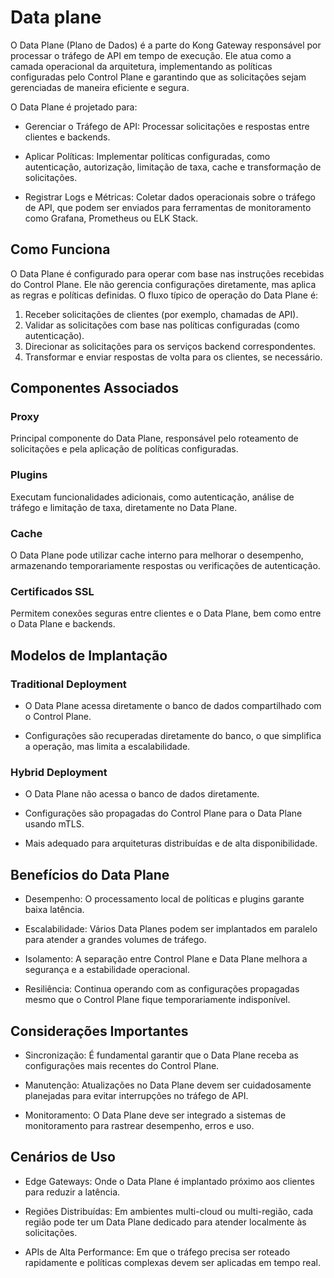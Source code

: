 # Data plane

O Data Plane (Plano de Dados) é a parte do Kong Gateway responsável por processar o tráfego de API em tempo de execução. Ele atua como a camada operacional da arquitetura, implementando as políticas configuradas pelo Control Plane e garantindo que as solicitações sejam gerenciadas de maneira eficiente e segura.

O Data Plane é projetado para:

- Gerenciar o Tráfego de API: Processar solicitações e respostas entre clientes e backends.

- Aplicar Políticas: Implementar políticas configuradas, como autenticação, autorização, limitação de taxa, cache e transformação de solicitações.

- Registrar Logs e Métricas: Coletar dados operacionais sobre o tráfego de API, que podem ser enviados para ferramentas de monitoramento como Grafana, Prometheus ou ELK Stack.

## Como Funciona

O Data Plane é configurado para operar com base nas instruções recebidas do Control Plane. Ele não gerencia configurações diretamente, mas aplica as regras e políticas definidas. O fluxo típico de operação do Data Plane é:

1. Receber solicitações de clientes (por exemplo, chamadas de API).
2. Validar as solicitações com base nas políticas configuradas (como autenticação).
3. Direcionar as solicitações para os serviços backend correspondentes.
4. Transformar e enviar respostas de volta para os clientes, se necessário.

## Componentes Associados

### Proxy

Principal componente do Data Plane, responsável pelo roteamento de solicitações e pela aplicação de políticas configuradas.

### Plugins

Executam funcionalidades adicionais, como autenticação, análise de tráfego e limitação de taxa, diretamente no Data Plane.

### Cache

O Data Plane pode utilizar cache interno para melhorar o desempenho, armazenando temporariamente respostas ou verificações de autenticação.

### Certificados SSL

Permitem conexões seguras entre clientes e o Data Plane, bem como entre o Data Plane e backends.

## Modelos de Implantação

### Traditional Deployment

- O Data Plane acessa diretamente o banco de dados compartilhado com o Control Plane.

- Configurações são recuperadas diretamente do banco, o que simplifica a operação, mas limita a escalabilidade.

### Hybrid Deployment

- O Data Plane não acessa o banco de dados diretamente.

- Configurações são propagadas do Control Plane para o Data Plane usando mTLS.

- Mais adequado para arquiteturas distribuídas e de alta disponibilidade.

## Benefícios do Data Plane

- Desempenho: O processamento local de políticas e plugins garante baixa latência.

- Escalabilidade: Vários Data Planes podem ser implantados em paralelo para atender a grandes volumes de tráfego.

- Isolamento: A separação entre Control Plane e Data Plane melhora a segurança e a estabilidade operacional.

- Resiliência: Continua operando com as configurações propagadas mesmo que o Control Plane fique temporariamente indisponível.

## Considerações Importantes

- Sincronização: É fundamental garantir que o Data Plane receba as configurações mais recentes do Control Plane.

- Manutenção: Atualizações no Data Plane devem ser cuidadosamente planejadas para evitar interrupções no tráfego de API.

- Monitoramento: O Data Plane deve ser integrado a sistemas de monitoramento para rastrear desempenho, erros e uso.

## Cenários de Uso

- Edge Gateways: Onde o Data Plane é implantado próximo aos clientes para reduzir a latência.

- Regiões Distribuídas: Em ambientes multi-cloud ou multi-região, cada região pode ter um Data Plane dedicado para atender localmente às solicitações.

- APIs de Alta Performance: Em que o tráfego precisa ser roteado rapidamente e políticas complexas devem ser aplicadas em tempo real.
